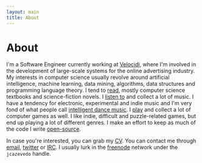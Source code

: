 ```yaml
---
layout: main
title: About
---
```


# About

I'm a Software Engineer currently working at [Velocidi][velocidi], where I'm
involved in the development of large-scale systems for the online advertising
industry. My interests in computer science usually revolve around artificial
intelligence, machine learning, data mining, algorithms, data structures and
programming language theory. I tend to [read][goodreads], mostly computer
science textbooks and science-fiction novels. I [listen to][last.fm] and collect
a lot of music. I have a tendency for electronic, experimental and indie music
and I'm very fond of what people call [intelligent dance music][idm]. I
[play][steam] and collect a lot of computer games as well. I like indie,
difficult and puzzle-related games, but end up playing a lot of different
genres. I make an effort to keep as much of the code I write
[open-source][github].

In case you're interested, you can grab my [CV][cv]. You can contact me through
[email][email], [twitter][twitter] or [IRC][irc]. I usually lurk in the
[freenode][freenode] network under the `jcazevedo` handle.

[cv]: /contents/cv.pdf
[email]: mailto:joao.c.azevedo@gmail.com
[freenode]: http://freenode.net/
[github]: https://github.com/jcazevedo
[goodreads]: http://www.goodreads.com/jcazevedo
[idm]: http://en.wikipedia.org/wiki/Intelligent_dance_music
[irc]: http://en.wikipedia.org/wiki/IRC
[last.fm]: http://www.last.fm/user/jcazevedo
[steam]: http://steamcommunity.com/id/jcazevedo/
[twitter]: http://twitter.com/jcazevedo
[velocidi]: https://www.velocidi.com/
